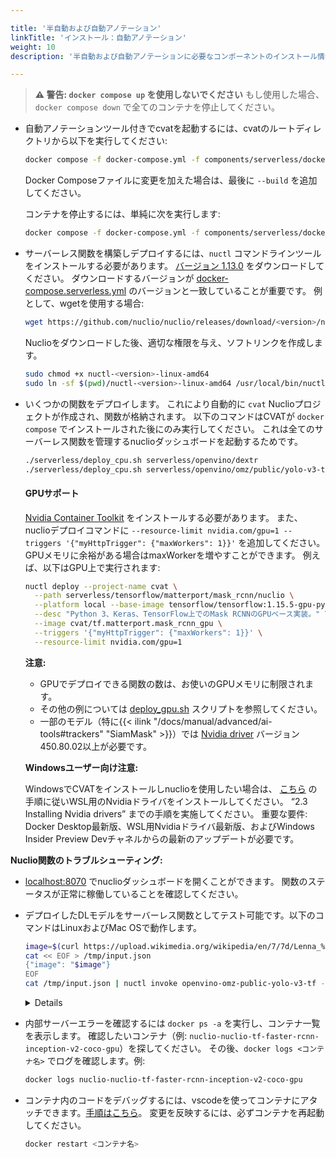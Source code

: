 ```yaml
---

title: '半自動および自動アノテーション'
linkTitle: 'インストール：自動アノテーション'
weight: 10
description: '半自動および自動アノテーションに必要なコンポーネントのインストール情報。'

---
```


> **⚠ 警告: `docker compose up` を使用しないでください**
> もし使用した場合、`docker compose down` で全てのコンテナを停止してください。

- 自動アノテーションツール付きでcvatを起動するには、cvatのルートディレクトリから以下を実行してください:

  ```bash
  docker compose -f docker-compose.yml -f components/serverless/docker-compose.serverless.yml up -d
  ```

  Docker Composeファイルに変更を加えた場合は、最後に `--build` を追加してください。

  コンテナを停止するには、単純に次を実行します:

  ```bash
  docker compose -f docker-compose.yml -f components/serverless/docker-compose.serverless.yml down
  ```

- サーバーレス関数を構築しデプロイするには、`nuctl` コマンドラインツールをインストールする必要があります。
  [バージョン 1.13.0](https://github.com/nuclio/nuclio/releases/tag/1.13.0) をダウンロードしてください。
  ダウンロードするバージョンが
  [docker-compose.serverless.yml](https://github.com/cvat-ai/cvat/blob/develop/components/serverless/docker-compose.serverless.yml)
  のバージョンと一致していることが重要です。
  例として、wgetを使用する場合:

  ```bash
  wget https://github.com/nuclio/nuclio/releases/download/<version>/nuctl-<version>-linux-amd64
  ```

  Nuclioをダウンロードした後、適切な権限を与え、ソフトリンクを作成します。

  ```bash
  sudo chmod +x nuctl-<version>-linux-amd64
  sudo ln -sf $(pwd)/nuctl-<version>-linux-amd64 /usr/local/bin/nuctl
  ```

- いくつかの関数をデプロイします。
  これにより自動的に `cvat` Nuclioプロジェクトが作成され、関数が格納されます。
  以下のコマンドはCVATが `docker compose` でインストールされた後にのみ実行してください。
  これは全てのサーバーレス関数を管理するnuclioダッシュボードを起動するためです。

  ```bash
  ./serverless/deploy_cpu.sh serverless/openvino/dextr
  ./serverless/deploy_cpu.sh serverless/openvino/omz/public/yolo-v3-tf
  ```

  #### GPUサポート

  [Nvidia Container Toolkit](https://www.tensorflow.org/install/docker#gpu_support) をインストールする必要があります。
  また、nuclioデプロイコマンドに `--resource-limit nvidia.com/gpu=1 --triggers '{"myHttpTrigger": {"maxWorkers": 1}}'` を追加してください。
  GPUメモリに余裕がある場合はmaxWorkerを増やすことができます。
  例えば、以下はGPU上で実行されます:

  ```bash
  nuctl deploy --project-name cvat \
    --path serverless/tensorflow/matterport/mask_rcnn/nuclio \
    --platform local --base-image tensorflow/tensorflow:1.15.5-gpu-py3 \
    --desc "Python 3、Keras、TensorFlow上でのMask RCNNのGPUベース実装。" \
    --image cvat/tf.matterport.mask_rcnn_gpu \
    --triggers '{"myHttpTrigger": {"maxWorkers": 1}}' \
    --resource-limit nvidia.com/gpu=1
  ```

  **注意:**

  - GPUでデプロイできる関数の数は、お使いのGPUメモリに制限されます。
  - その他の例については [deploy_gpu.sh](https://github.com/cvat-ai/cvat/blob/develop/serverless/deploy_gpu.sh) スクリプトを参照してください。
  - 一部のモデル（特に{{< ilink "/docs/manual/advanced/ai-tools#trackers" "SiamMask" >}}）では [Nvidia driver](https://www.nvidia.com/en-us/drivers/unix/)
    バージョン450.80.02以上が必要です。

  **Windowsユーザー向け注意:**

  WindowsでCVATをインストールしnuclioを使用したい場合は、
  [こちら](https://docs.nvidia.com/cuda/wsl-user-guide/index.html) の手順に従いWSL用のNvidiaドライバをインストールしてください。
  “2.3 Installing Nvidia drivers” までの手順を実施してください。
  重要な要件: Docker Desktop最新版、WSL用Nvidiaドライバ最新版、およびWindows Insider Preview Devチャネルからの最新のアップデートが必要です。

**Nuclio関数のトラブルシューティング:**

- [localhost:8070](http://localhost:8070) でnuclioダッシュボードを開くことができます。
  関数のステータスが正常に稼働していることを確認してください。
- デプロイしたDLモデルをサーバーレス関数としてテスト可能です。以下のコマンドはLinuxおよびMac OSで動作します。

  ```bash
  image=$(curl https://upload.wikimedia.org/wikipedia/en/7/7d/Lenna_%28test_image%29.png --output - | base64 | tr -d '\n')
  cat << EOF > /tmp/input.json
  {"image": "$image"}
  EOF
  cat /tmp/input.json | nuctl invoke openvino-omz-public-yolo-v3-tf -c 'application/json'
  ```

  <details>

  ```bash
  20.07.17 12:07:44.519    nuctl.platform.invoker (I) Executing function {"method": "POST", "url": "http://:57308", "headers": {"Content-Type":["application/json"],"X-Nuclio-Log-Level":["info"],"X-Nuclio-Target":["openvino-omz-public-yolo-v3-tf"]}}
  20.07.17 12:07:45.275    nuctl.platform.invoker (I) Got response {"status": "200 OK"}
  20.07.17 12:07:45.275                     nuctl (I) >>> Start of function logs
  20.07.17 12:07:45.275 ino-omz-public-yolo-v3-tf (I) Run yolo-v3-tf model {"worker_id": "0", "time": 1594976864570.9353}
  20.07.17 12:07:45.275                     nuctl (I) <<< End of function logs

  > レスポンスヘッダー:
  Date = Fri, 17 Jul 2020 09:07:45 GMT
  Content-Type = application/json
  Content-Length = 100
  Server = nuclio

  > レスポンスボディ:
  [
      {
          "confidence": "0.9992254",
          "label": "person",
          "points": [
              39,
              124,
              408,
              512
          ],
          "type": "rectangle"
      }
  ]
  ```

  </details>

- 内部サーバーエラーを確認するには `docker ps -a` を実行し、コンテナ一覧を表示します。
  確認したいコンテナ（例: `nuclio-nuclio-tf-faster-rcnn-inception-v2-coco-gpu`）を探してください。
  その後、`docker logs <コンテナ名>` でログを確認します。例:

  ```bash
  docker logs nuclio-nuclio-tf-faster-rcnn-inception-v2-coco-gpu
  ```

- コンテナ内のコードをデバッグするには、vscodeを使ってコンテナにアタッチできます。[手順はこちら](https://code.visualstudio.com/docs/remote/attach-container)。
  変更を反映するには、必ずコンテナを再起動してください。
  ```bash
  docker restart <コンテナ名>
  ```